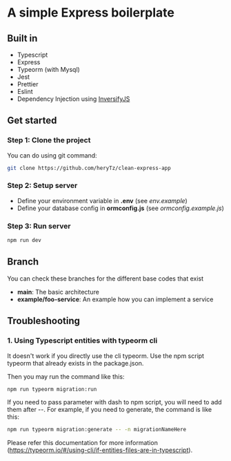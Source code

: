 # A simple Express boilerplate

## Built in

- Typescript
- Express
- Typeorm (with Mysql)
- Jest
- Prettier
- Eslint
- Dependency Injection using [InversifyJS](https://github.com/inversify/InversifyJS)

## Get started

### Step 1: Clone the project

You can do using git command:

```bash
git clone https://github.com/heryTz/clean-express-app
```

### Step 2: Setup server

- Define your environment variable in **.env** (see *env.example*)  
- Define your database config in **ormconfig.js** (see *ormconfig.example.js*)

### Step 3: Run server

```bash
npm run dev
```

## Branch

You can check these branches for the different base codes that exist

- **main**: The basic architecture
- **example/foo-service**: An example how you can implement a service

## Troubleshooting

### 1. Using Typescript entities with **typeorm** cli

It doesn't work if you directly use the cli typeorm. Use the npm script typeorm that already exists in the package.json.  

Then you may run the command like this:

```bash
npm run typeorm migration:run
```

If you need to pass parameter with dash to npm script, you will need to add them after --. For example, if you need to generate, the command is like this:

```bash
npm run typeorm migration:generate -- -n migrationNameHere
```

Please refer this documentation for more information (https://typeorm.io/#/using-cli/if-entities-files-are-in-typescript).

